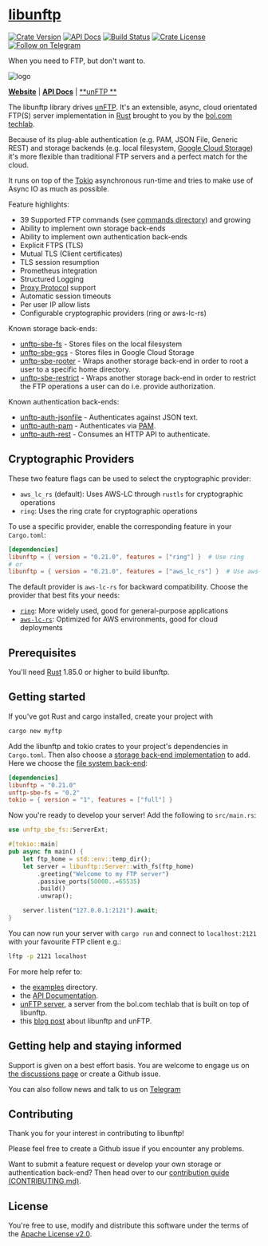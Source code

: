 # [libunftp](https://github.com/bolcom/libunftp)

[![Crate Version](https://img.shields.io/crates/v/libunftp.svg)](https://crates.io/crates/libunftp)
[![API Docs](https://docs.rs/libunftp/badge.svg)](https://docs.rs/libunftp)
[![Build Status](https://github.com/bolcom/libunftp/actions/workflows/rust.yml/badge.svg?branch=master)](https://github.com/bolcom/libunftp/actions/workflows/rust.yml)
[![Crate License](https://img.shields.io/crates/l/libunftp.svg)](https://crates.io/crates/libunftp)
[![Follow on Telegram](https://img.shields.io/badge/Follow%20on-Telegram-brightgreen.svg)](https://t.me/unftp)

When you need to FTP, but don't want to.

![logo](logo.png)

[**Website**](https://unftp.rs) | [**API Docs**](https://docs.rs/libunftp) | [**unFTP
**](https://github.com/bolcom/unFTP)

The libunftp library drives [unFTP](https://github.com/bolcom/unFTP). It's an extensible, async, cloud orientated FTP(S)
server implementation in [Rust](https://rust-lang.org) brought to you by the [bol.com techlab](https://techlab.bol.com).

Because of its plug-able authentication (e.g. PAM, JSON File, Generic REST) and storage
backends (e.g. local filesystem, [Google Cloud Storage](https://cloud.google.com/storage)) it's
more flexible than traditional FTP servers and a perfect match for the cloud.

It runs on top of the [Tokio](https://tokio.rs) asynchronous run-time and tries to make use of Async IO as much as
possible.

Feature highlights:

* 39 Supported FTP commands (see [commands directory](./src/server/controlchan/commands)) and growing
* Ability to implement own storage back-ends
* Ability to implement own authentication back-ends
* Explicit FTPS (TLS)
* Mutual TLS (Client certificates)
* TLS session resumption
* Prometheus integration
* Structured Logging
* [Proxy Protocol](https://www.haproxy.com/blog/haproxy/proxy-protocol/) support
* Automatic session timeouts
* Per user IP allow lists
* Configurable cryptographic providers (ring or aws-lc-rs)

Known storage back-ends:

* [unftp-sbe-fs](https://crates.io/crates/unftp-sbe-fs) - Stores files on the local filesystem
* [unftp-sbe-gcs](https://crates.io/crates/unftp-sbe-gcs) - Stores files in Google Cloud Storage
* [unftp-sbe-rooter](https://crates.io/crates/unftp-sbe-rooter) - Wraps another storage back-end in order to root a user
  to a specific home directory.
* [unftp-sbe-restrict](https://crates.io/crates/unftp-sbe-rooter) - Wraps another storage back-end in order to restrict
  the FTP operations a user can do i.e. provide authorization.

Known authentication back-ends:

* [unftp-auth-jsonfile](https://crates.io/crates/unftp-auth-jsonfile) - Authenticates against JSON text.
* [unftp-auth-pam](https://crates.io/crates/unftp-auth-pam) - Authenticates
  via [PAM](https://en.wikipedia.org/wiki/Linux_PAM).
* [unftp-auth-rest](https://crates.io/crates/unftp-auth-rest) - Consumes an HTTP API to authenticate.

## Cryptographic Providers

These two feature flags can be used to select the cryptographic provider:

- `aws_lc_rs` (default): Uses AWS-LC through `rustls` for cryptographic operations
- `ring`: Uses the ring crate for cryptographic operations

To use a specific provider, enable the corresponding feature in your `Cargo.toml`:

```toml
[dependencies]
libunftp = { version = "0.21.0", features = ["ring"] }  # Use ring
# or
libunftp = { version = "0.21.0", features = ["aws_lc_rs"] }  # Use aws-lc-rs (default)
```

The default provider is `aws-lc-rs` for backward compatibility. Choose the provider that best fits your needs:

- [`ring`](https://crates.io/crates/ring): More widely used, good for general-purpose applications
- [`aws-lc-rs`](https://crates.io/crates/aws-lc-rs): Optimized for AWS environments, good for cloud deployments

## Prerequisites

You'll need [Rust](https://rust-lang.org) 1.85.0 or higher to build libunftp.

## Getting started

If you've got Rust and cargo installed, create your project with

```sh
cargo new myftp
```

Add the libunftp and tokio crates to your project's dependencies in `Cargo.toml`. Then also choose
a [storage back-end implementation](https://crates.io/search?page=1&per_page=10&q=unftp-sbe) to
add. Here we choose the [file system back-end](https://crates.io/crates/unftp-sbe-fs):

```toml
[dependencies]
libunftp = "0.21.0"
unftp-sbe-fs = "0.2"
tokio = { version = "1", features = ["full"] }
```

Now you're ready to develop your server!
Add the following to `src/main.rs`:

```rust
use unftp_sbe_fs::ServerExt;

#[tokio::main]
pub async fn main() {
    let ftp_home = std::env::temp_dir();
    let server = libunftp::Server::with_fs(ftp_home)
        .greeting("Welcome to my FTP server")
        .passive_ports(50000..=65535)
        .build()
        .unwrap();

    server.listen("127.0.0.1:2121").await;
}
```

You can now run your server with `cargo run` and connect to `localhost:2121` with your favourite FTP client e.g.:

```sh
lftp -p 2121 localhost
```

For more help refer to:

- the [examples](./examples) directory.
- the [API Documentation](https://docs.rs/libunftp).
- [unFTP server](https://github.com/bolcom/unFTP), a server from the bol.com techlab that is built on top of libunftp.
- this [blog post](https://blog.abstractinvoke.com/05-07-unftp.html) about libunftp and unFTP.

## Getting help and staying informed

Support is given on a best effort basis. You are welcome to engage us
on [the discussions page](https://github.com/bolcom/libunftp/discussions)
or create a Github issue.

You can also follow news and talk to us on [Telegram](https://t.me/unftp)

## Contributing

Thank you for your interest in contributing to libunftp!

Please feel free to create a Github issue if you encounter any problems.

Want to submit a feature request or develop your own storage or authentication back-end? Then head over to
our [contribution guide (CONTRIBUTING.md)](CONTRIBUTING.md).

## License

You're free to use, modify and distribute this software under the terms of
the [Apache License v2.0](http://www.apache.org/licenses/LICENSE-2.0).
